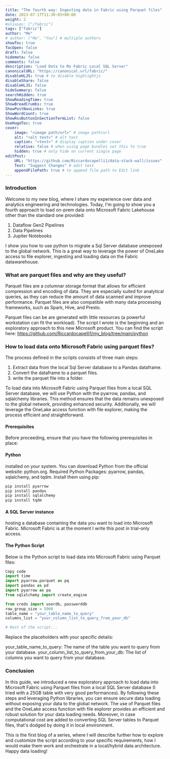 ```yaml
---
title: "The fourth way: Ingesting data in Fabric using Parquet files"
date: 2023-07-17T11:30:03+00:00
weight: 2
#aliases: ["/fabric"]
tags: ["fabric"]
author: "Me"
# author: ["Me", "You"] # multiple authors
showToc: true
TocOpen: false
draft: false
hidemeta: false
comments: false
description: "Load Data to Ms Fabric Local SQL Server"
canonicalURL: "https://canonical.url/fabric/"
disableHLJS: true # to disable highlightjs
disableShare: false
disableHLJS: false
hideSummary: false
searchHidden: true
ShowReadingTime: true
ShowBreadCrumbs: true
ShowPostNavLinks: true
ShowWordCount: true
ShowRssButtonInSectionTermList: false
UseHugoToc: true
cover:
    image: "<image path/url>" # image path/url
    alt: "<alt text>" # alt text
    caption: "<text>" # display caption under cover
    relative: false # when using page bundles set this to true
    hidden: true # only hide on current single page
editPost:
    URL: "https://github.com/Riccardocapelli1/data-stack-wall/issues"
    Text: "Suggest Changes" # edit text
    appendFilePath: true # to append file path to Edit link
---
```

### Introduction

Welcome to my new blog, where I share my experience over data and analytics engineering and technologies. Today, I'm going to show you a fourth approach to load on-prem data onto Microsoft Fabric Lakehouse other than the standard one provided:
1. Dataflow Gen2 Pipelines
2. Data Pipelines
3. Jupiter Notebooks

I show you how to use python to migrate a Sql Server database unexposed to the global network. This is a great way to leverage the power of OneLake access to file explorer, ingesting and loading data on the Fabric datawarehouse.

### What are parquet files and why are they useful?

Parquet files are a columnar storage format that allows for efficient compression and encoding of data. They are especially suited for analytical queries, as they can reduce the amount of data scanned and improve performance. Parquet files are also compatible with many data processing frameworks, such as Spark, Hive, and Presto.

Parquet files can be are generated with little resources (a powerful workstation can fit the workload). The script I wrote is the beginning and an exploratory approach to this new Microsoft product. You can find the script here: https://github.com/Riccardocapelli1/my_blog/tree/main/python 

### How to load data onto Microsoft Fabric using parquet files?

The process defined in the scripts consists of three main steps:

1. Extract data from the local Sql Server database to a Pandas dataframe.
2. Convert the dataframe to a parquet files.
3. write the parquet file into a folder.


To load data into Microsoft Fabric using Parquet files from a local SQL Server database, we will use Python with the pyarrow, pandas, and sqlalchemy libraries. This method ensures that the data remains unexposed to the global network, providing enhanced security. Additionally, we will leverage the OneLake access function with file explorer, making the process efficient and straightforward.

#### Prerequisites
Before proceeding, ensure that you have the following prerequisites in place:

#### Python 
installed on your system. You can download Python from the official website: python.org.
Required Python Packages: pyarrow, pandas, sqlalchemy, and tqdm. Install them using pip:

 ```py
pip install pyarrow 
pip install pandas 
pip install sqlalchemy 
pip install tqdm
 ```

#### A SQL Server instance 
hosting a database containing the data you want to load into Microsoft Fabric.
Microsoft Fabric is at the moment I write this post in trial-only access.

#### The Python Script
Below is the Python script to load data into Microsoft Fabric using Parquet files:

 ```py
Copy code
import time
import pyarrow.parquet as pq
import pandas as pd
import pyarrow as pa
from sqlalchemy import create_engine

from creds import userdb, passworddb
row_group_size = 5000
table_name = "your_table_name_to_query"
columns_list = "your_column_list_to_query_from_your_db"

# Rest of the script...
 ```

Replace the placeholders with your specific details:

your_table_name_to_query: The name of the table you want to query from your database.
your_column_list_to_query_from_your_db: The list of columns you want to query from your database.

### Conclusion
In this guide, we introduced a new exploratory approach to load data into Microsoft Fabric using Parquet files from a local SQL Server database (I tried with a 25GB table with very good performances). By following these steps and leveraging Python libraries, you can ensure secure data loading without exposing your data to the global network. The use of Parquet files and the OneLake access function with file explorer provides an efficient and robust solution for your data loading needs. Moreover, in case computational cost are added to converting SQL Server tables to Parquet files, that's dodged by doing it in local environment.

This is the first blog of a series, where I will describe further how to explore and customize the script according to your specific requirements, how I would make them work and orchestrate in a local/hybrid data architecture. 
Happy data loading!